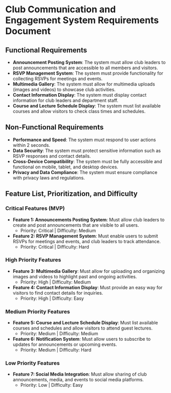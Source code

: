 
# Club Communication and Engagement System Requirements Document

## Functional Requirements

- **Announcement Posting System**: The system must allow club leaders to post announcements that are accessible to all members and visitors.
- **RSVP Management System**: The system must provide functionality for collecting RSVPs for meetings and events. 
- **Multimedia Gallery**: The system must allow for multimedia uploads (images and videos) to showcase club activities.
- **Contact Information Display**: The system must display contact information for club leaders and department staff.
- **Course and Lecture Schedule Display**: The system must list available courses and allow visitors to check class times and schedules.

## Non-Functional Requirements

- **Performance and Speed**: The system must respond to user actions within 2 seconds.
- **Data Security**: The system must protect sensitive information such as RSVP responses and contact details.
- **Cross-Device Compatibility**: The system must be fully accessible and functional on mobile, tablet, and desktop devices.
- **Privacy and Data Compliance**: The system must ensure compliance with privacy laws and regulations.

## Feature List, Prioritization, and Difficulty

### Critical Features (MVP)

- **Feature 1: Announcements Posting System**: Must allow club leaders to create and post announcements that are visible to all users.
  - Priority: Critical | Difficulty: Medium
- **Feature 2: RSVP Management System**: Must enable users to submit RSVPs for meetings and events, and club leaders to track attendance.
  - Priority: Critical | Difficulty: Hard

### High Priority Features

- **Feature 3: Multimedia Gallery**: Must allow for uploading and organizing images and videos to highlight past and ongoing activities.
  - Priority: High | Difficulty: Medium
- **Feature 4: Contact Information Display**: Must provide an easy way for visitors to find contact details for inquiries.
  - Priority: High | Difficulty: Easy

### Medium Priority Features

- **Feature 5: Course and Lecture Schedule Display**: Must list available courses and schedules and allow visitors to attend guest lectures.
  - Priority: Medium | Difficulty: Medium
- **Feature 6: Notification System**: Must allow users to subscribe to updates for announcements or upcoming events.
  - Priority: Medium | Difficulty: Hard

### Low Priority Features

- **Feature 7: Social Media Integration**: Must allow sharing of club announcements, media, and events to social media platforms.
  - Priority: Low | Difficulty: Easy
